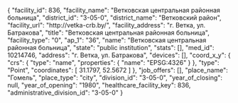 {
    "facility_id": 836,
    "facility_name": "Ветковская центральная районная больница",
    "district_id": "3-05-0",
    "district_name": "Ветковский район",
    "facility_url": "http:\/\/vetka-crb.by\/",
    "facility_address": "г. Ветка, ул. Батракова",
    "title": "Ветковская центральная районная больница",
    "facility_type": "0",
    "ap_1": "36",
    "name": "Ветковская центральная районная больница",
    "state": "public institution",
    "stats": [],
    "med_id": 10214746,
    "address": "г. Ветка, ул. Батракова",
    "devices": [],
    "coord_x_y": {
        "crs": {
            "type": "name",
            "properties": {
                "name": "EPSG:4326"
            }
        },
        "type": "Point",
        "coordinates": [
            31.1797,
            52.5672
        ]
    },
    "job_offers": [],
    "place_name": "Гомель",
    "place_type": "city",
    "division_id": "3-05-0",
    "year_of_closing": null,
    "year_of_opening": "1980",
    "healthcare_facility_key": 836,
    "administrative_division_id": "3-05-0"
}